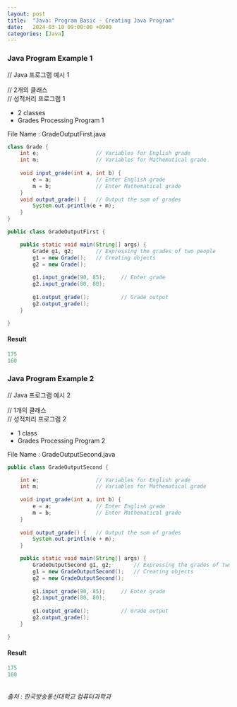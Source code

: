 ```yaml
---
layout: post
title:  "Java: Program Basic - Creating Java Program"
date:   2024-03-10 09:00:00 +0900
categories: [Java]
---
```


### Java Program Example 1   
// Java 프로그램 예시 1   
   
// 2개의 클래스   
// 성적처리 프로그램 1   
- 2 classes   
- Grades Processing Program 1   
   
File Name : GradeOutputFirst.java   
   
```java
class Grade {
	int e;					// Variables for English grade
	int m;					// Variables for Mathematical grade
	
	void input_grade(int a, int b) {
		e = a;				// Enter English grade
		m = b;				// Enter Mathematical grade
	}
	void output_grade() {	// Output the sum of grades
		System.out.println(e + m);
	}
}

public class GradeOutputFirst {

	public static void main(String[] args) {
		Grade g1, g2;		// Expressing the grades of two people
		g1 = new Grade();	// Creating objects
		g2 = new Grade();
		
		g1.input_grade(90, 85);		// Enter grade
		g2.input_grade(80, 80);
		
		g1.output_grade();			// Grade output
		g2.output_grade();
	}

}
```
   
#### Result   
   
```java
175
160
```
   
### Java Program Example 2   
// Java 프로그램 예시 2   
   
// 1개의 클래스   
// 성적처리 프로그램 2   
- 1 class   
- Grades Processing Program 2   
   
File Name : GradeOutputSecond.java   
   
```java
public class GradeOutputSecond {

	int e;					// Variables for English grade
	int m;					// Variables for Mathematical grade
	
	void input_grade(int a, int b) {
		e = a;				// Enter English grade
		m = b;				// Enter Mathematical grade
	}
	
	void output_grade() {	// Output the sum of grades
		System.out.println(e + m);
	}

	public static void main(String[] args) {
		GradeOutputSecond g1, g2;		// Expressing the grades of two people
		g1 = new GradeOutputSecond();	// Creating objects
		g2 = new GradeOutputSecond();
		
		g1.input_grade(90, 85);		// Enter grade
		g2.input_grade(80, 80);
		
		g1.output_grade();			// Grade output
		g2.output_grade();
	}

}
```
   
#### Result   
   
```java
175
160
```
   
<br />
<cite>출처 : 한국방송통신대학교 컴퓨터과학과</cite>
